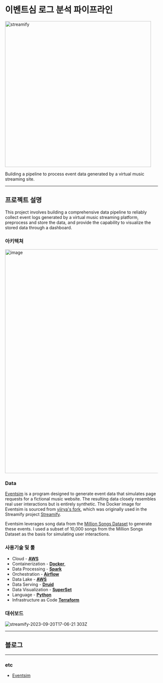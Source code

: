 # 이벤트심 로그 분석 파이프라인

<img width="481" alt="streamify" src="https://github.com/f-lab-edu/music-stream-data-pipeline/assets/49158155/275e6353-ce95-417f-8b68-531b3443dff9">

Building a pipeline to process event data generated by a virtual music streaming site.

---

## 프로젝트 설명

This project involves building a comprehensive data pipeline to reliably collect event logs generated by a virtual music streaming platform, preprocess and store the data, and provide the capability to visualize the stored data through a dashboard.

### 아키텍쳐

<img width="738" alt="image" src="https://github.com/flab-data-pipeline/img/ar.png">



### Data

[Eventsim](https://github.com/Interana/eventsim) is a program designed to generate event data that simulates page requests for a fictional music website. The resulting data closely resembles real user interactions but is entirely synthetic. The Docker image for Eventsim is sourced from [viirya's fork](https://github.com/viirya/eventsim), which was originally used in the Streamify project [Streamify](https://github.com/ankurchavda/streamify).

Eventsim leverages song data from the [Million Songs Dataset](http://millionsongdataset.com) to generate these events. I used a subset of 10,000 songs from the Million Songs Dataset as the basis for simulating user interactions.

### 사용기술 및 툴

- Cloud - [**AWS**](https://aws.amazon.com/)
- Containerization - [**Docker**](https://www.docker.com),
- Data Processing - [**Spark**](https://spark.apache.org/)
- Orchestration - [**Airflow**](https://airflow.apache.org)
- Data Lake - [**AWS**](https://aws.amazon.com/)
- Data Serving - [**Druid**](https://druid.apache.org/)
- Data Visualization - [**SuperSet**](https://superset.apache.org/)
- Language - [**Python**](https://www.python.org)
- Infrastructure as Code [**Terraform**](https://www.terraform.io/)

### 대쉬보드

![streamify-2023-09-20T17-06-21 303Z](https://github.com/flab-data-pipeline/img/dashboard.png)

---

## 블로그



---

### etc

- [Eventsim](https://github.com/Interana/eventsim)